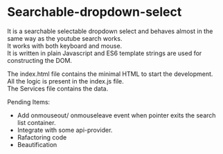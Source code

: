 # Searchable-dropdown-select

It is a searchable selectable dropdown select and behaves almost in the same way as the youtube search works.  
It works with both keyboard and mouse.  
It is written in plain Javascript and ES6 template strings are used for constructing the DOM.  
     
The index.html file contains the minimal HTML to start the development.  
All the logic is present in the index.js file.  
The Services file contains the data.   
  
  
  
Pending Items:   
  -  Add onmouseout/ onmouseleave event when pointer exits the search list container.
  -  Integrate with some api-provider.
  -  Rafactoring code
  -  Beautification
